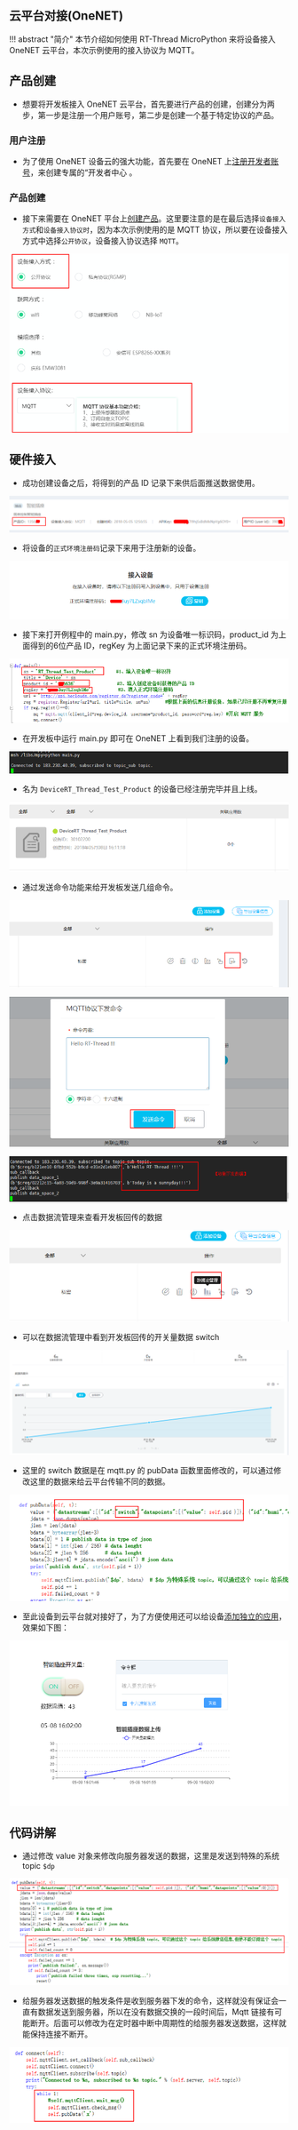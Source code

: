 ## 云平台对接(OneNET)

!!! abstract "简介"
    本节介绍如何使用 RT-Thread MicroPython 来将设备接入 OneNET 云平台，本次示例使用的接入协议为 MQTT。

## 产品创建

- 想要将开发板接入 OneNET 云平台，首先要进行产品的创建，创建分为两步，第一步是注册一个用户账号，第二步是创建一个基于特定协议的产品。

### 用户注册

- 为了使用 OneNET 设备云的强大功能，首先要在 OneNET 上[注册开发者账号](https://open.iot.10086.cn/doc/art436.html#104)，来创建专属的“开发者中心 。

### 产品创建

- 接下来需要在 OneNET 平台上[创建产品](https://open.iot.10086.cn/doc/art437.html#104)。这里要注意的是在最后选择`设备接入方式`和`设备接入协议时`，因为本次示例使用的是 MQTT 协议，所以要在设备接入方式中选择`公开协议`，设备接入协议选择 `MQTT`。

![1525764833130](../figures/choose_mqtt.png)

## 硬件接入

- 成功创建设备之后，将得到的产品 ID 记录下来供后面推送数据使用。

![1525765493792](../figures/get_product_id.png)


- 将设备的`正式环境注册码`记录下来用于注册新的设备。

![1525765209683](../figures/reg_code.png)

- 接下来打开例程中的 main.py，修改 sn 为设备唯一标识码，product_id 为上面得到的6位产品 ID，regKey 为上面记录下来的正式环境注册码。

![1525766961043](../figures/change_code.png)

- 在开发板中运行 main.py 即可在 OneNET 上看到我们注册的设备。

![1525767092149](../figures/run_main.png)

- 名为 `DeviceRT_Thread_Test_Product` 的设备已经注册完毕并且上线。

![1525767167244](../figures/reg_done.png)

- 通过发送命令功能来给开发板发送几组命令。

![1525767264155](../figures/cmd1.png)

![1525767369050](../figures/cmd2.png)

![1525767520609](../figures/cmd3.png)

- 点击数据流管理来查看开发板回传的数据

![1525767621708](../figures/look_data.png)

- 可以在数据流管理中看到开发板回传的开关量数据 switch

![1525767740215](../figures/switch.png)

- 这里的 switch 数据是在 mqtt.py 的 pubData 函数里面修改的，可以通过修改这里的数据来给云平台传输不同的数据。

![1525767815954](../figures/change_pub.png)

- 至此设备到云平台就对接好了，为了方便使用还可以给设备[添加独立的应用](https://open.iot.10086.cn/doc/art461.html#108)，效果如下图：

![1525768143233](../figures/add_app.png)

## 代码讲解

- 通过修改 value 对象来修改向服务器发送的数据，这里是发送到特殊的系统 topic `$dp`

![1525768277055](../figures/code_review1.png)

- 给服务器发送数据的触发条件是收到服务器下发的命令，这样就没有保证会一直有数据发送到服务器，所以在没有数据交换的一段时间后，Mqtt 链接有可能断开。后面可以修改为在定时器中断中周期性的给服务器发送数据，这样就能保持连接不断开。

![1525768433046](../figures/code_review2.png)